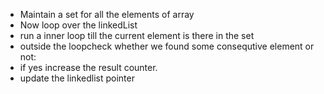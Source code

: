 * Maintain a set for all the elements of array
* Now loop over the linkedList
* run a inner loop till the current element is there in the set
* outside the loopcheck whether we found some consequtive element or not:
* if yes increase the result counter.
* update the linkedlist pointer